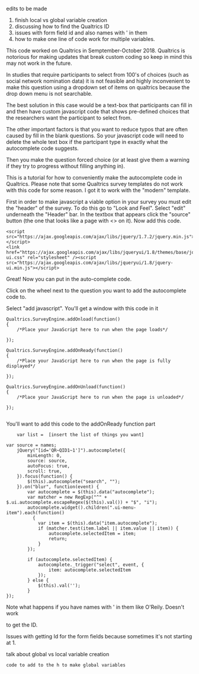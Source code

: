 edits to be made 

1. finish local vs global variable creation 
2. discussing how to find the Qualtrics ID
3. issues with form field id and also names with ' in them
4. how to make one line of code work for multiple variables. 






This code worked on Qualtrics in Semptember-October 2018. Qualtrics is notorious for making updates that break custom coding so keep in mind this may not work in the future. 

In studies that require participants to select from 100's of choices (such as social network nomination data) it is not feasible and highly inconvenient to make this question using a dropdown set of items on qualtrics because the drop down menu is not searchable.

The best solution in this case would be a text-box that participants can fill in and then have custom javascript code that shows pre-defined choices that the researchers want the participant to select from. 

The other important factors is that you want to reduce typos that are often caused by fill in the blank questions. So your javascript code will need to delete the whole text box if the partcipant type in exactly what the autocomplete code suggests. 

Then you make the question forced choice (or at least give them a warning if they try to progress without filling anything in). 

This is a tutorial for how to conveniently make the autocomplete code in Qualtrics. 
Please note that some Qualtrics survey templates do not work with this code for some reason. I got it to work with the "modern" template.


First in order to make javascript a viable option in your survey you must edit the "header" of the survey. To do this go to 
"Look and Feel". Select "edit" underneath the "Header" bar. In the textbox that appears click the "source" button (the one that looks like a page with <> on it). Now add this code. 


```
<script src="https://ajax.googleapis.com/ajax/libs/jquery/1.7.2/jquery.min.js"></script>
<link href="https://ajax.googleapis.com/ajax/libs/jqueryui/1.8/themes/base/jquery-ui.css" rel="stylesheet" /><script src="https://ajax.googleapis.com/ajax/libs/jqueryui/1.8/jquery-ui.min.js"></script>
```

Great! Now you can put in the auto-complete code. 

Click on the wheel next to the question you want to add the autocomplete code to. 

Select "add javascript". You'll get a window with this code in it 

```
Qualtrics.SurveyEngine.addOnload(function()
{
	/*Place your JavaScript here to run when the page loads*/

});

Qualtrics.SurveyEngine.addOnReady(function()
{
	/*Place your JavaScript here to run when the page is fully displayed*/

});

Qualtrics.SurveyEngine.addOnUnload(function()
{
	/*Place your JavaScript here to run when the page is unloaded*/

});


```

You'll want to add this code to the addOnReady function part

```
	var list =  [insert the list of things you want]

var source = names;
	jQuery("[id='QR~QID1~1']").autocomplete({
        minLength: 0,
        source: source,
        autoFocus: true,
        scroll: true,
    }).focus(function() {
        $(this).autocomplete("search", "");
    }).on("blur", function(event) {
		var autocomplete = $(this).data("autocomplete");
        var matcher = new RegExp("^" + $.ui.autocomplete.escapeRegex($(this).val()) + "$", "i");
        autocomplete.widget().children(".ui-menu-item").each(function() 
          {
            var item = $(this).data("item.autocomplete");
            if (matcher.test(item.label || item.value || item)) {
                autocomplete.selectedItem = item;
                return;
            }
        });

        if (autocomplete.selectedItem) {
            autocomplete._trigger("select", event, {
                item: autocomplete.selectedItem
            });
        } else {
            $(this).val('');
        }	
});

```
Note what happens if you have names with ' in them like O'Reily. 
Doesn't work 

to get the ID. 

Issues with getting Id for the form fields because sometimes it's not starting at 1. 






talk about global vs local variable creation 
```
code to add to the h to make global variables 
```


